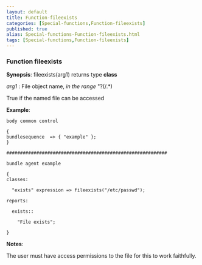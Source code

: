 ```yaml
---
layout: default
title: Function-fileexists
categories: [Special-functions,Function-fileexists]
published: true
alias: Special-functions-Function-fileexists.html
tags: [Special-functions,Function-fileexists]
---
```


### Function fileexists

**Synopsis**: fileexists(arg1) returns type **class**

  
 *arg1* : File object name, *in the range* "?(/.\*)   

True if the named file can be accessed

**Example**:  
   

```
body common control

{
bundlesequence  => { "example" };
}

###########################################################

bundle agent example

{     
classes:

  "exists" expression => fileexists("/etc/passwd");

reports:

  exists::

    "File exists";

}
```

**Notes**:  
   

The user must have access permissions to the file for this to work
faithfully.
